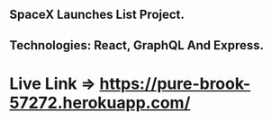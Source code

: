 ## SpaceX Launches List Project.

## Technologies: React, GraphQL And Express.

# Live Link => https://pure-brook-57272.herokuapp.com/
